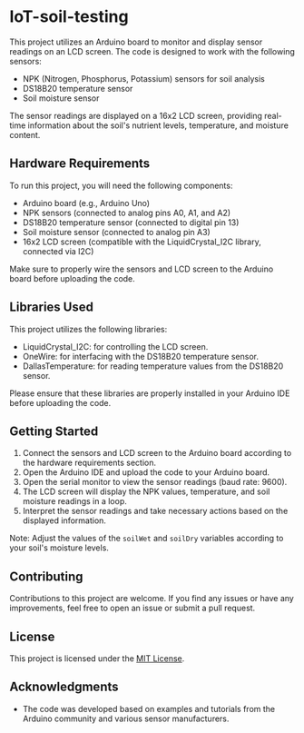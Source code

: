 # IoT-soil-testing

This project utilizes an Arduino board to monitor and display sensor readings on an LCD screen. The code is designed to work with the following sensors:

- NPK (Nitrogen, Phosphorus, Potassium) sensors for soil analysis
- DS18B20 temperature sensor
- Soil moisture sensor

The sensor readings are displayed on a 16x2 LCD screen, providing real-time information about the soil's nutrient levels, temperature, and moisture content.

## Hardware Requirements

To run this project, you will need the following components:

- Arduino board (e.g., Arduino Uno)
- NPK sensors (connected to analog pins A0, A1, and A2)
- DS18B20 temperature sensor (connected to digital pin 13)
- Soil moisture sensor (connected to analog pin A3)
- 16x2 LCD screen (compatible with the LiquidCrystal_I2C library, connected via I2C)

Make sure to properly wire the sensors and LCD screen to the Arduino board before uploading the code.

## Libraries Used

This project utilizes the following libraries:

- LiquidCrystal_I2C: for controlling the LCD screen.
- OneWire: for interfacing with the DS18B20 temperature sensor.
- DallasTemperature: for reading temperature values from the DS18B20 sensor.

Please ensure that these libraries are properly installed in your Arduino IDE before uploading the code.

## Getting Started

1. Connect the sensors and LCD screen to the Arduino board according to the hardware requirements section.
2. Open the Arduino IDE and upload the code to your Arduino board.
3. Open the serial monitor to view the sensor readings (baud rate: 9600).
4. The LCD screen will display the NPK values, temperature, and soil moisture readings in a loop.
5. Interpret the sensor readings and take necessary actions based on the displayed information.

Note: Adjust the values of the `soilWet` and `soilDry` variables according to your soil's moisture levels.

## Contributing

Contributions to this project are welcome. If you find any issues or have any improvements, feel free to open an issue or submit a pull request.

## License

This project is licensed under the [MIT License](LICENSE).

## Acknowledgments

- The code was developed based on examples and tutorials from the Arduino community and various sensor manufacturers.
